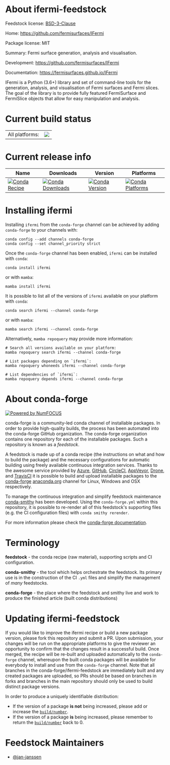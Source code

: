About ifermi-feedstock
======================

Feedstock license: [BSD-3-Clause](https://github.com/conda-forge/ifermi-feedstock/blob/main/LICENSE.txt)

Home: https://github.com/fermisurfaces/IFermi

Package license: MIT

Summary: Fermi surface generation, analysis and visualisation.

Development: https://github.com/fermisurfaces/IFermi

Documentation: https://fermisurfaces.github.io/IFermi

IFermi is a Python (3.6+) library and set of command-line tools for
the generation, analysis, and visualisation of Fermi surfaces and
Fermi slices. The goal of the library is to provide fully featured
FermiSurface and FermiSlice objects that allow for easy manipulation
and analysis.


Current build status
====================


<table><tr><td>All platforms:</td>
    <td>
      <a href="https://dev.azure.com/conda-forge/feedstock-builds/_build/latest?definitionId=13406&branchName=main">
        <img src="https://dev.azure.com/conda-forge/feedstock-builds/_apis/build/status/ifermi-feedstock?branchName=main">
      </a>
    </td>
  </tr>
</table>

Current release info
====================

| Name | Downloads | Version | Platforms |
| --- | --- | --- | --- |
| [![Conda Recipe](https://img.shields.io/badge/recipe-ifermi-green.svg)](https://anaconda.org/conda-forge/ifermi) | [![Conda Downloads](https://img.shields.io/conda/dn/conda-forge/ifermi.svg)](https://anaconda.org/conda-forge/ifermi) | [![Conda Version](https://img.shields.io/conda/vn/conda-forge/ifermi.svg)](https://anaconda.org/conda-forge/ifermi) | [![Conda Platforms](https://img.shields.io/conda/pn/conda-forge/ifermi.svg)](https://anaconda.org/conda-forge/ifermi) |

Installing ifermi
=================

Installing `ifermi` from the `conda-forge` channel can be achieved by adding `conda-forge` to your channels with:

```
conda config --add channels conda-forge
conda config --set channel_priority strict
```

Once the `conda-forge` channel has been enabled, `ifermi` can be installed with `conda`:

```
conda install ifermi
```

or with `mamba`:

```
mamba install ifermi
```

It is possible to list all of the versions of `ifermi` available on your platform with `conda`:

```
conda search ifermi --channel conda-forge
```

or with `mamba`:

```
mamba search ifermi --channel conda-forge
```

Alternatively, `mamba repoquery` may provide more information:

```
# Search all versions available on your platform:
mamba repoquery search ifermi --channel conda-forge

# List packages depending on `ifermi`:
mamba repoquery whoneeds ifermi --channel conda-forge

# List dependencies of `ifermi`:
mamba repoquery depends ifermi --channel conda-forge
```


About conda-forge
=================

[![Powered by
NumFOCUS](https://img.shields.io/badge/powered%20by-NumFOCUS-orange.svg?style=flat&colorA=E1523D&colorB=007D8A)](https://numfocus.org)

conda-forge is a community-led conda channel of installable packages.
In order to provide high-quality builds, the process has been automated into the
conda-forge GitHub organization. The conda-forge organization contains one repository
for each of the installable packages. Such a repository is known as a *feedstock*.

A feedstock is made up of a conda recipe (the instructions on what and how to build
the package) and the necessary configurations for automatic building using freely
available continuous integration services. Thanks to the awesome service provided by
[Azure](https://azure.microsoft.com/en-us/services/devops/), [GitHub](https://github.com/),
[CircleCI](https://circleci.com/), [AppVeyor](https://www.appveyor.com/),
[Drone](https://cloud.drone.io/welcome), and [TravisCI](https://travis-ci.com/)
it is possible to build and upload installable packages to the
[conda-forge](https://anaconda.org/conda-forge) [anaconda.org](https://anaconda.org/)
channel for Linux, Windows and OSX respectively.

To manage the continuous integration and simplify feedstock maintenance
[conda-smithy](https://github.com/conda-forge/conda-smithy) has been developed.
Using the ``conda-forge.yml`` within this repository, it is possible to re-render all of
this feedstock's supporting files (e.g. the CI configuration files) with ``conda smithy rerender``.

For more information please check the [conda-forge documentation](https://conda-forge.org/docs/).

Terminology
===========

**feedstock** - the conda recipe (raw material), supporting scripts and CI configuration.

**conda-smithy** - the tool which helps orchestrate the feedstock.
                   Its primary use is in the construction of the CI ``.yml`` files
                   and simplify the management of *many* feedstocks.

**conda-forge** - the place where the feedstock and smithy live and work to
                  produce the finished article (built conda distributions)


Updating ifermi-feedstock
=========================

If you would like to improve the ifermi recipe or build a new
package version, please fork this repository and submit a PR. Upon submission,
your changes will be run on the appropriate platforms to give the reviewer an
opportunity to confirm that the changes result in a successful build. Once
merged, the recipe will be re-built and uploaded automatically to the
`conda-forge` channel, whereupon the built conda packages will be available for
everybody to install and use from the `conda-forge` channel.
Note that all branches in the conda-forge/ifermi-feedstock are
immediately built and any created packages are uploaded, so PRs should be based
on branches in forks and branches in the main repository should only be used to
build distinct package versions.

In order to produce a uniquely identifiable distribution:
 * If the version of a package **is not** being increased, please add or increase
   the [``build/number``](https://docs.conda.io/projects/conda-build/en/latest/resources/define-metadata.html#build-number-and-string).
 * If the version of a package **is** being increased, please remember to return
   the [``build/number``](https://docs.conda.io/projects/conda-build/en/latest/resources/define-metadata.html#build-number-and-string)
   back to 0.

Feedstock Maintainers
=====================

* [@jan-janssen](https://github.com/jan-janssen/)

